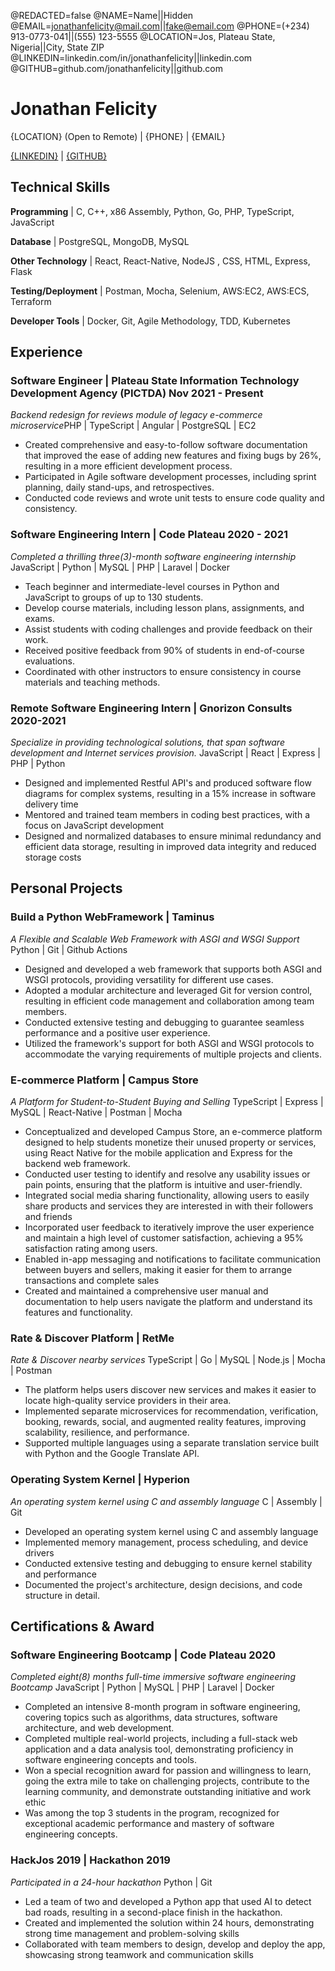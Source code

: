 <!--
Welcome to resume.lol !

This is the template you can use to get started.

Easily remove personal info by using a variable follow with a second value and "||":

@NAME=Real Name||Hidden Name

and change @REDACTED to be true

@REDACTED=true
-->
@REDACTED=false
@NAME=Name||Hidden
@EMAIL=jonathanfelicity@mail.com||fake@email.com
@PHONE=(+234) 913-0773-041||(555) 123-5555
@LOCATION=Jos, Plateau State, Nigeria||City, State ZIP
@LINKEDIN=linkedin.com/in/jonathanfelicity||linkedin.com
@GITHUB=github.com/jonathanfelicity||github.com

# Jonathan Felicity


{LOCATION} (Open to Remote) | {PHONE} | {EMAIL} 

[{LINKEDIN}](https://{LINKEDIN}) | [{GITHUB}](https://{GITHUB})

<div className="vertical-spacer"></div>

## Technical Skills

**Programming** | C, C++, x86 Assembly, Python, Go, PHP, TypeScript, JavaScript

**Database** |  PostgreSQL, MongoDB, MySQL

**Other Technology** | React, React-Native, NodeJS , CSS, HTML, Express, Flask

**Testing/Deployment** | Postman, Mocha, Selenium, AWS:EC2, AWS:ECS, Terraform


**Developer Tools** | Docker, Git, Agile Methodology, TDD, Kubernetes

<div className="vertical-spacer"></div>

## Experience

### Software Engineer | Plateau State Information Technology Development Agency (PICTDA) <span class="spacer"></span>Nov 2021 - Present

*Backend redesign for reviews module of legacy e-commerce microservice*<span class="spacer"></span>PHP | TypeScript | Angular | PostgreSQL | EC2

- Created comprehensive and easy-to-follow software documentation that improved the ease of adding new features and fixing bugs by 26%, resulting in a more efficient development process.
- Participated in Agile software development processes, including sprint planning, daily stand-ups, and retrospectives.
- Conducted code reviews and wrote unit tests to ensure code quality and consistency.


<div className="vertical-spacer"></div>


### Software Engineering Intern | Code Plateau<span class="spacer"></span> 2020 - 2021

*Completed a thrilling three(3)-month software engineering internship* <span class="spacer"></span> JavaScript | Python | MySQL | PHP | Laravel |  Docker 

- Teach beginner and intermediate-level courses in Python and JavaScript to groups of up to 130 students.
- Develop course materials, including lesson plans, assignments, and exams.
- Assist students with coding challenges and provide feedback on their work.
- Received positive feedback from 90% of students in end-of-course evaluations.
- Coordinated with other instructors to ensure consistency in course materials and teaching methods.

<div className="vertical-spacer"></div>

### Remote Software Engineering Intern | Gnorizon Consults <span class="spacer"></span> 2020-2021

*Specialize in providing technological solutions, that span software development and Internet services provision.* <span class="spacer"></span> JavaScript | React | Express | PHP | Python

- Designed and implemented Restful API's and produced software flow diagrams for complex systems, resulting in a 15% increase in software delivery time
- Mentored and trained team members in coding best practices, with a focus on JavaScript development
- Designed and normalized databases to ensure minimal redundancy and efficient data storage, resulting in improved data integrity and reduced storage costs



## Personal Projects

### Build a Python WebFramework | Taminus 
<!-- <span class="spacer"></span>Jan 2022 - Present -->

*A Flexible and Scalable Web Framework with ASGI and WSGI Support*<span class="spacer"></span> Python | Git | Github Actions 

- Designed and developed a web framework that supports both ASGI and WSGI protocols, providing versatility for different use cases.
- Adopted a modular architecture and leveraged Git for version control, resulting in efficient code management and collaboration among team members.
- Conducted extensive testing and debugging to guarantee seamless performance and a positive user experience.
- Utilized the framework's support for both ASGI and WSGI protocols to accommodate the varying requirements of multiple projects and clients.

<div className="vertical-spacer"></div>

### E-commerce Platform | Campus Store <span class="spacer">
<!-- </span>Jan 2021 - Jan 2022 -->

*A Platform for Student-to-Student Buying and Selling* <span class="spacer"></span> TypeScript | Express | MySQL | React-Native | Postman | Mocha

- Conceptualized and developed Campus Store, an e-commerce platform designed to help students monetize their unused property or services, using React Native for the mobile application and Express for the backend web framework.
- Conducted user testing to identify and resolve any usability issues or pain points, ensuring that the platform is intuitive and user-friendly.
- Integrated social media sharing functionality, allowing users to easily share products and services they are interested in with their followers and friends
- Incorporated user feedback to iteratively improve the user experience and maintain a high level of customer satisfaction, achieving a 95% satisfaction rating among users.
- Enabled in-app messaging and notifications to facilitate communication between buyers and sellers, making it easier for them to arrange transactions and complete sales
- Created and maintained a comprehensive user manual and documentation to help users navigate the platform and understand its features and functionality.


<div className="vertical-spacer"></div>

### Rate & Discover Platform | RetMe
<!-- <span class="spacer"></span>Jan 2021 - Jan 2022 -->

*Rate & Discover nearby services* <span class="spacer"></span> TypeScript | Go | MySQL | Node.js | Mocha | Postman

- The platform helps users discover new services and makes it easier to locate high-quality service providers in their area.
- Implemented separate microservices for recommendation, verification, booking, rewards, social, and augmented reality features, improving scalability, resilience, and performance.
- Supported multiple languages using a separate translation service built with Python and the Google Translate API.

<div className="vertical-spacer"></div>

### Operating System Kernel | Hyperion
<!-- <span class="spacer"></span> 2020-2021 -->

*An operating system kernel using C and assembly language* <span class="spacer"></span> C | Assembly | Git

- Developed an operating system kernel using C and assembly language
- Implemented memory management, process scheduling, and device drivers
- Conducted extensive testing and debugging to ensure kernel stability and performance
- Documented the project's architecture, design decisions, and code structure in detail.

<div className="vertical-spacer"></div>

<!-- Move this section above Technical Skills if you're a student/new grad -->
## Certifications & Award

### Software Engineering Bootcamp | Code Plateau <span class="spacer"></span> 2020

*Completed eight(8) months full-time immersive software engineering Bootcamp* <span class="spacer"></span> JavaScript | Python | MySQL | PHP | Laravel |  Docker 

- Completed an intensive 8-month program in software engineering, covering topics such as algorithms, data structures, software architecture, and web development.
- Completed multiple real-world projects, including a full-stack web application and a data analysis tool, demonstrating proficiency in software engineering concepts and tools.
- Won a special recognition award for passion and willingness to learn, going the extra mile to take on challenging projects, contribute to the learning community, and demonstrate outstanding initiative and work ethic
- Was among the top 3 students in the program, recognized for exceptional academic performance and mastery of software engineering concepts.

### HackJos 2019 | Hackathon <span class="spacer"></span> 2019

*Participated in a 24-hour hackathon* <span class="spacer"></span>  Python  | Git

- Led a team of two and developed a Python app that used AI to detect bad roads, resulting in a second-place finish in the hackathon.
- Created and implemented the solution within 24 hours, demonstrating strong time management and problem-solving skills
- Collaborated with team members to design, develop and deploy the app, showcasing strong teamwork and communication skills









<!-- **HackJos 2019** - Bachelors of Science, Computer Science, GPA (only >= 3.7)<span class="spacer"></span>2019 -->

